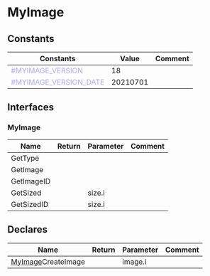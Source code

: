 
# MyImage

## Constants

|Constants|Value|Comment|
| --- | --- | --- |
|<span style="color:#AAAAFF">\#MYIMAGE\_VERSION</span>| 18||
|<span style="color:#AAAAFF">\#MYIMAGE\_VERSION\_DATE</span>| 20210701||


## Interfaces


### MyImage
|Name|Return|Parameter|Comment|
| --- | --- | --- | --- |
|GetType||||
|GetImage||||
|GetImageID||||
|GetSized||size.i||
|GetSizedID||size.i||


## Declares

|Name|Return|Parameter|Comment|
| --- | --- | --- | --- |
|[MyImage](#MyImage)CreateImage||image.i||


